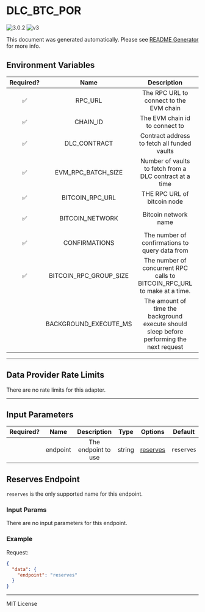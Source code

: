 # DLC_BTC_POR

![3.0.2](https://img.shields.io/github/package-json/v/smartcontractkit/external-adapters-js?filename=packages/sources/dlc-btc-por/package.json) ![v3](https://img.shields.io/badge/framework%20version-v3-blueviolet)

This document was generated automatically. Please see [README Generator](../../scripts#readme-generator) for more info.

## Environment Variables

| Required? |          Name          |                                        Description                                        |  Type  |             Options             |  Default  |
| :-------: | :--------------------: | :---------------------------------------------------------------------------------------: | :----: | :-----------------------------: | :-------: |
|    ✅     |        RPC_URL         |                          The RPC URL to connect to the EVM chain                          | string |                                 |           |
|    ✅     |        CHAIN_ID        |                              The EVM chain id to connect to                               | number |                                 |           |
|    ✅     |      DLC_CONTRACT      |                        Contract address to fetch all funded vaults                        | string |                                 |           |
|    ✅     |   EVM_RPC_BATCH_SIZE   |                  Number of vaults to fetch from a DLC contract at a time                  | number |                                 |   `100`   |
|    ✅     |    BITCOIN_RPC_URL     |                                THE RPC URL of bitcoin node                                | string |                                 |           |
|    ✅     |    BITCOIN_NETWORK     |                                   Bitcoin network name                                    |  enum  | `mainnet`, `regtest`, `testnet` | `mainnet` |
|    ✅     |     CONFIRMATIONS      |                      The number of confirmations to query data from                       | number |                                 |    `6`    |
|    ✅     | BITCOIN_RPC_GROUP_SIZE |         The number of concurrent RPC calls to BITCOIN_RPC_URL to make at a time.          | number |                                 |   `30`    |
|           | BACKGROUND_EXECUTE_MS  | The amount of time the background execute should sleep before performing the next request | number |                                 |  `10000`  |

---

## Data Provider Rate Limits

There are no rate limits for this adapter.

---

## Input Parameters

| Required? |   Name   |     Description     |  Type  |            Options             |  Default   |
| :-------: | :------: | :-----------------: | :----: | :----------------------------: | :--------: |
|           | endpoint | The endpoint to use | string | [reserves](#reserves-endpoint) | `reserves` |

## Reserves Endpoint

`reserves` is the only supported name for this endpoint.

### Input Params

There are no input parameters for this endpoint.

### Example

Request:

```json
{
  "data": {
    "endpoint": "reserves"
  }
}
```

---

MIT License
